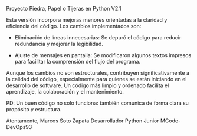Proyecto Piedra, Papel o Tijeras en Python V2.1

Esta versión incorpora mejoras menores orientadas a la claridad y eficiencia del código.
Los cambios implementados son:

- Eliminación de líneas innecesarias: Se depuró el código para reducir redundancia y mejorar la legibilidad.

- Ajuste de mensajes en pantalla: Se modificaron algunos textos impresos para facilitar la comprensión del flujo del programa.

Aunque los cambios no son estructurales, contribuyen significativamente a la calidad del código, especialmente para quienes se 
están iniciando en el desarrollo de software. Un código más limpio y ordenado facilita el aprendizaje, la colaboración y el mantenimiento.


PD: Un buen código no solo funciona: también comunica de forma clara su propósito y estructura.


Atentamente,
Marcos Soto Zapata
Desarrollador Python Junior
MCode-DevOps93

